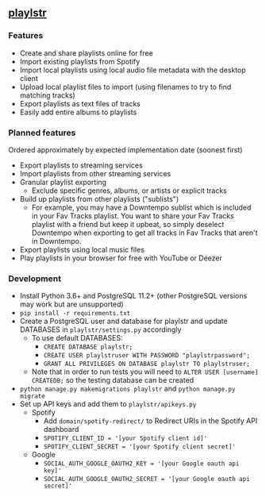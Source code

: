 ## [playlstr](http://playlstr.me)
### Features
- Create and share playlists online for free
- Import existing playlists from Spotify
- Import local playlists using local audio file metadata with the desktop client
- Upload local playlist files to import (using filenames to try to find matching tracks)
- Export playlists as text files of tracks
- Easily add entire albums to playlists
### Planned features
Ordered approximately by expected implementation date (soonest first)
- Export playlists to streaming services
- Import playlists from other streaming services
- Granular playlist exporting
    - Exclude specific genres, albums, or artists or explicit tracks
- Build up playlists from other playlists ("sublists")
    - For example, you may have a Downtempo sublist which is included in your Fav Tracks playlist. You want to share your Fav Tracks playlist with a friend but keep it upbeat, so simply deselect Downtempo when exporting to get all tracks in Fav Tracks that aren't in Downtempo.
- Export playlists using local music files
- Play playlists in your browser for free with YouTube or Deezer
### Development
- Install Python 3.6+ and PostgreSQL 11.2+ (other PostgreSQL versions may work but are unsupported)
- `pip install -r requirements.txt`
- Create a PostgreSQL user and database for playlstr and update DATABASES in `playlstr/settings.py` accordingly
    - To use default DATABASES:
        - `CREATE DATABASE playlstr;`
        - `CREATE USER playlstruser WITH PASSWORD "playlstrpassword";`
        - `GRANT ALL PRIVILEGES ON DATABASE playlstr TO playlstruser;`
    - Note that in order to run tests you will need to `ALTER USER [username] CREATEDB;` so the testing database can be created
- `python manage.py makemigrations playlstr` and `python manage.py migrate`
- Set up API keys and add them to `playlstr/apikeys.py`
    - Spotify
        - Add `domain/spotify-redirect/` to Redirect URIs in the Spotify API dashboard
        - `SPOTIFY_CLIENT_ID = '[your Spotify client id]'`
        - `SPOTIFY_CLIENT_SECRET = '[your Spotify client secret]'`
    - Google
        - `SOCIAL_AUTH_GOOGLE_OAUTH2_KEY = '[your Google oauth api key]'`
        - `SOCIAL_AUTH_GOOGLE_OAUTH2_SECRET = '[your Google oauth api secret]'`

